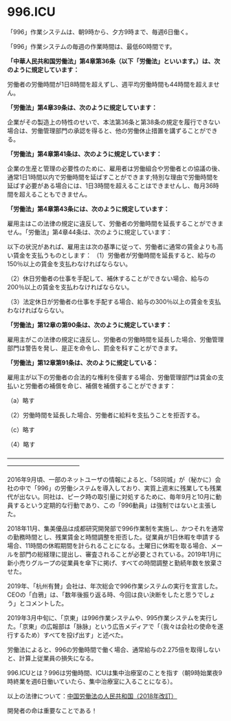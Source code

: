 996.ICU
===

「996」作業システムは、朝9時から、夕方9時まで、毎週6日働く。

「996」作業システムの毎週の作業時間は、最低60時間です。

**「中華人民共和国労働法」第4章第36条（以下「労働法」といいます。）は、次のように規定しています：**

労働者の労働時間が1日8時間を超えずし、週平均労働時間も44時間を超えません。

**「労働法」第4章39条は、次のように規定しています：**

企業がその製造上の特性のせいで、本法第36条と第38条の規定を履行できない場合は、労働管理部門の承認を得ると、他の労働休止措置を講ずることができる。

**「労働法」第4章第41条は、次のように規定しています：**

企業の生産と管理の必要性のために、雇用者は労働組合や労働者との協議の後、通常1日1時間以内で労働時間を延ばすことができます;特別な理由で労働時間を延ばす必要がある場合には、1日3時間を超えることはできませんし、毎月36時間を超えることもできません。

**「労働法」第4章第43条には、次のように規定しています：**

雇用主はこの法律の規定に違反して、労働者の労働時間を延長することができません。「労働法」第4章44条は、次のように規定しています：

以下の状況があれば、雇用主は次の基準に従って、労働者に通常の賃金よりも高い賃金を支払うものとします：
（1）労働者が労働時間を延長すると、給与の150％以上の賃金を支払わなければならない。

（2）休日労働者の仕事を手配して、補休することができない場合、給与の200％以上の賃金を支払わなければならない。

（3）法定休日が労働者の仕事を手配する場合、給与の300％以上の賃金を支払わなければならない。

**「労働法」第12章の第90条は、次のように規定しています：**

雇用主がこの法律の規定に違反し、労働者の労働時間を延長した場合、労働管理部門は警告を発し、是正を命令し、罰金を科すことができます。

**「労働法」第12章第91条は、次のように規定している：**

雇用主が以下の労働者の合法的な権利を侵害する場合、労働管理部門は賃金の支払いと労働者の補償を命じ、補償を補償することができます：

（a）略す

（2）労働時間を延長した場合、労働者に給料を支払うことを拒否する。

（c）略す

（4）略す

————————————————————————————————————————————————

2016年9月頃、一部のネットユーザの情報によると、「58同城」が（秘かに）会社の中で「996」の労働システムを導入しており、実質上週末に残業しても残業代が出ない。同社は、ピーク時の取引量に対処するために、毎年9月と10月に動員するという定期的な行動であり、この「996動員」は強制ではないと主張した。

2018年11月、集美優品は成都研究開発部で996作業制を実施し、かつそれを通常の勤務時間とし、残業賃金と時間調整を拒否した。従業員が1日休暇を申請する場合、11時間の休暇期間を計られることになる。土曜日に休暇を取る場合、メールを部門の総経理に提出し、審査されることが必要とされている。2019年1月に新小売りグループの従業員を傘下に掲げ、すべての時間調整と勤続年数を放棄させた。

2019年、「杭州有賛」会社は、年次総会で996作業システムの実行を宣言した。CEOの「白鴉」は、「数年後振り返る時、今回は良い決断をしたと思うでしょう」とコメントした。

2019年3月中旬に、「京東」は996作業システムや、995作業システムを実行した。「京東」の広報部は「脉脉」という広告メディアで「（我々は会社の使命を遂行するため）すべてを投げ出す」と述べた。

労働法によると、996の労働時間で働く場合、通常給与の2.275倍を取得しないと、計算上従業員の損失になる。

996.ICUとは？996は労働時間、ICUは集中治療室のことを指す（朝9時始業夜9時終業を週6日働いていたら、集中治療室に入ることになる）。

以上の法律について：[中国労働法の人民共和国（2018年改訂）](http://www.npc.gov.cn/npc/xinwen/2019-01/07/content_2070261.htm)

開発者の命は重要なことである！
